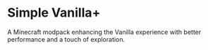 # Simple Vanilla+

A Minecraft modpack enhancing the Vanilla experience with better performance and a touch of exploration.
